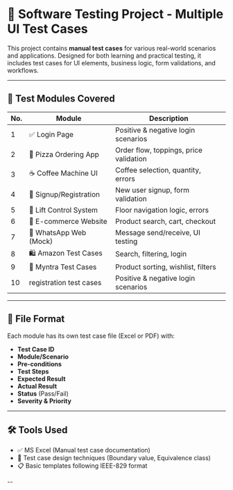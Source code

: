 # 🧪 Software Testing Project - Multiple UI Test Cases

This project contains **manual test cases** for various real-world scenarios and applications. Designed for both learning and practical testing, it includes test cases for UI elements, business logic, form validations, and workflows.

---

## 📁 Test Modules Covered

| No. | Module                  | Description                          |
|-----|--------------------------|--------------------------------------|
| 1   | ✅ Login Page            | Positive & negative login scenarios  |
| 2   | 🍕 Pizza Ordering App    | Order flow, toppings, price validation |
| 3   | ☕ Coffee Machine UI     | Coffee selection, quantity, errors   |
| 4   | 📝 Signup/Registration   | New user signup, form validation     |
| 5   | 🚪 Lift Control System   | Floor navigation logic, errors       |
| 6   | 🛒 E-commerce Website    | Product search, cart, checkout       |
| 7   | 💬 WhatsApp Web (Mock)   | Message send/receive, UI testing     |
| 8   | 🛍️ Amazon Test Cases     | Search, filtering, login             |
| 9   | 🛒 Myntra Test Cases     | Product sorting, wishlist, filters   |
| 10  |  registration test cases  | Positive & negative login scenarios  |
---

## 📄 File Format

Each module has its own test case file (Excel or PDF) with:

- **Test Case ID**
- **Module/Scenario**
- **Pre-conditions**
- **Test Steps**
- **Expected Result**
- **Actual Result**
- **Status** (Pass/Fail)
- **Severity & Priority**

---

## 🛠️ Tools Used

- ✅ MS Excel (Manual test case documentation)
- 🧪 Test case design techniques (Boundary value, Equivalence class)
- 📋 Basic templates following IEEE-829 format

--
